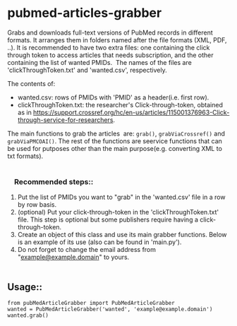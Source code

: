 # pubmed-articles-grabber

Grabs and downloads full-text versions of PubMed records in different formats. It arranges them in folders named after the file formats (XML, PDF, ..). It is recommended to have two extra files: one containing the click through token to access articles that needs subscription, and the other containing the list of wanted PMIDs.  The names of the files are 'clickThroughToken.txt' and 'wanted.csv', respectively.  

The contents of:      
- wanted.csv: rows of PMIDs with 'PMID' as a header(i.e. first row).     
- clickThroughToken.txt: the researcher's Click-through-token, obtained as in https://support.crossref.org/hc/en-us/articles/115001376963-Click-through-service-for-researchers. 

The main functions to grab the articles  are: `grab()`, `grabViaCrossref()` and `grabViaPMCOAI()`. The rest of the functions are seervice functions that can be used for putposes other than the main purpose(e.g. converting XML to txt formats).    
    
###     Recommended steps::  
1. Put the list of PMIDs you want to "grab" in the 'wanted.csv' file in a row by row basis.    
2. (optional) Put your click-through-token in the 'clickThroughToken.txt' file. This step is optional but some publishers require having a click-through-token.
3. Create an object of this class and use its main grabber functions. Below is an example of its use (also can be found in 'main.py').    
4. Do not forget to change the email address from "example@example.domain" to yours.    
    
##  Usage::        
```
from pubMedArticleGrabber import PubMedArticleGrabber    
wanted = PubMedArticleGrabber('wanted', 'example@example.domain')
wanted.grab()  
```
